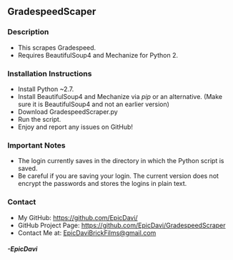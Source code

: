 ## GradespeedScaper

### Description
* This scrapes Gradespeed.
* Requires BeautifulSoup4 and Mechanize for Python 2.

### Installation Instructions
* Install Python ~2.7.
* Install BeautifulSoup4 and Mechanize via _pip_ or an alternative. (Make sure it is BeautifulSoup4 and not an earlier version)
* Download GradespeedScraper.py
* Run the script.
* Enjoy and report any issues on GitHub!

### Important Notes
* The login currently saves in the directory in which the Python script is saved.
* Be careful if you are saving your login. The current version does not encrypt the passwords and stores the logins in plain text.

### Contact
* My GitHub: https://github.com/EpicDavi/
* GitHub Project Page: https://github.com/EpicDavi/GradespeedScraper
* Contact Me at: EpicDaviBrickFilms@gmail.com

#### _-EpicDavi_